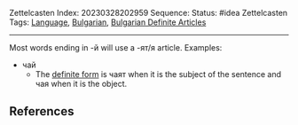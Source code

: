 Zettelcasten Index: 20230328202959
Sequence:
Status: #idea
Zettelcasten Tags: [Language](../map-of-content/Language.md), [Bulgarian](../map-of-content/Bulgarian.md), [Bulgarian Definite Articles](Bulgarian%20Definite%20Articles.md)

---

Most words ending in -й will use a -ят/я article. Examples:

* чай
  * The [definite form](Bulgarian%20Definite%20Articles.md) is чаят when it is the subject of the sentence and чая when it is the object.

## References

